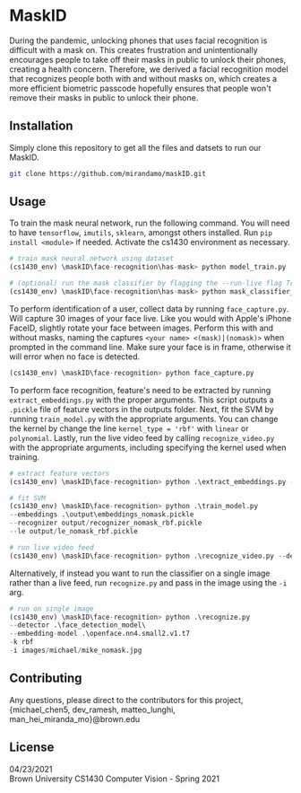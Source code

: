 # MaskID

During the pandemic, unlocking phones that uses facial recognition is difficult with a mask on. This creates frustration and unintentionally encourages people to take off their masks in public to unlock their phones, creating a health concern. Therefore, we derived a facial recognition model that recognizes people both with and without masks on, which creates a more efficient biometric passcode hopefully ensures that people won't remove their masks in public to unlock their phone. 

## Installation

Simply clone this repository to get all the files and datsets to run our MaskID.

```bash
git clone https://github.com/mirandamo/maskID.git
```

## Usage
To train the mask neural network, run the following command. You will need to have `tensorflow`, `imutils`, `sklearn`, amongst others installed. Run `pip install <module>` if needed. Activate the cs1430 environment as necessary.

```python
# train mask neural network using dataset
(cs1430_env) \maskID\face-recognition\has-mask> python model_train.py

# (optional) run the mask classifier by flagging the --run-live flag True
(cs1430_env) \maskID\face-recognition\has-mask> python mask_classifier_feed.py -r True
```


To perform identification of a user, collect data by running `face_capture.py`. Will capture 30 images of your face live. Like you would with Apple's iPhone FaceID, slightly rotate your face between images. Perform this with and without masks, naming the captures `<your name> <(mask)|(nomask)>` when prompted in the command line. Make sure your face is in frame, otherwise it will error when no face is detected.

```python
(cs1430_env) \maskID\face-recognition> python face_capture.py
```

To perform face recognition, feature's need to be extracted by running `extract_embeddings.py` with the proper arguments. This script outputs a `.pickle` file of feature vectors in the outputs folder. Next, fit the SVM by running `train_model.py` with the appropriate arguments. You can change the kernel by change the line `kernel_type = 'rbf'` with `linear` or `polynomial`. Lastly, run the live video feed by calling `recognize_video.py` with the appropriate arguments, including specifying the kernel used when training.

```python
# extract feature vectors
(cs1430_env) \maskID\face-recognition> python .\extract_embeddings.py --dataset dataset/nomask --embeddings output/embeddings_nomask.pickle --detector face_detection_model --embedding-model .\openface.nn4.small2.v1.t7

# fit SVM
(cs1430_env) \maskID\face-recognition> python .\train_model.py 
--embeddings .\output\embeddings_nomask.pickle
--recognizer output/recognizer_nomask_rbf.pickle 
--le output/le_nomask_rbf.pickle

# run live video feed
(cs1430_env) \maskID\face-recognition> python .\recognize_video.py --detector .\face_detection_model\ --embedding-model .\openface.nn4.small2.v1.t7 -k rbf

```


Alternatively, if instead you want to run the classifier on a single image rather than a live feed, run `recognize.py` and pass in the image using the `-i` arg.
```python
# run on single image
(cs1430_env) \maskID\face-recognition> python .\recognize.py 
--detector .\face_detection_model\ 
--embedding-model .\openface.nn4.small2.v1.t7 
-k rbf 
-i images/michael/mike_nomask.jpg
```

## Contributing
Any questions, please direct to the contributors for this project, {michael_chen5, dev_ramesh, matteo_lunghi, man_hei_miranda_mo}@brown.edu


## License
04/23/2021\
Brown University CS1430 Computer Vision - Spring 2021